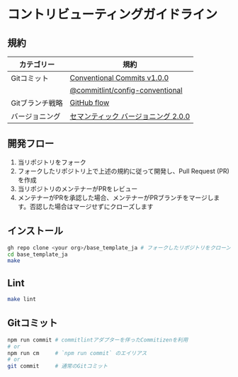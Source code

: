 # コントリビューティングガイドライン

## 規約

|   カテゴリー    |                                                                    規約                                                                    |
| --------------- | ------------------------------------------------------------------------------------------------------------------------------------------ |
| Gitコミット     | [Conventional Commits v1.0.0](https://www.conventionalcommits.org/ja/v1.0.0/)                                                              |
|                 | [@commitlint/config-conventional](https://github.com/conventional-changelog/commitlint/tree/master/@commitlint/config-conventional#readme) |
| Gitブランチ戦略 | [GitHub flow](https://docs.github.com/ja/get-started/quickstart/github-flow)                                                               |
| バージョニング  | [セマンティック バージョニング 2.0.0](https://semver.org/lang/ja/spec/v2.0.0.html)                                                         |

## 開発フロー

1. 当リポジトリをフォーク
2. フォークしたリポジトリ上で上述の規約に従って開発し、Pull Request (PR) を作成
3. 当リポジトリのメンテナーがPRをレビュー
4. メンテナーがPRを承認した場合、メンテナーがPRブランチをマージします。否認した場合はマージせずにクローズします

## インストール

```sh
gh repo clone <your org>/base_template_ja # フォークしたリポジトリをクローン
cd base_template_ja
make
```

## Lint

```sh
make lint
```

## Gitコミット

```sh
npm run commit # commitlintアダプターを伴ったCommitizenを利用
# or
npm run cm     # `npm run commit` のエイリアス
# or
git commit     # 通常のGitコミット
```
